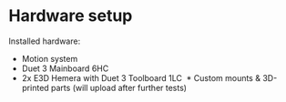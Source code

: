 # Hardware setup

Installed hardware:
* Motion system
* Duet 3 Mainboard 6HC
* 2x E3D Hemera with Duet 3 Toolboard 1LC
  * Custom mounts & 3D-printed parts (will upload after further tests)
